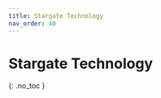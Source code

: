 ```yaml
---
title: Stargate Technology
nav_order: 40
---
```



# Stargate Technology
{: .no_toc }


[//]: # (TODO: Any ideas what to put here?)